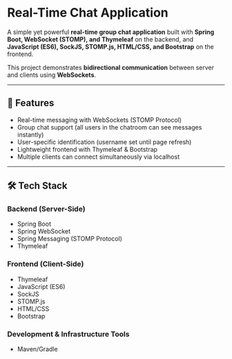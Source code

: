 # Real-Time Chat Application  

A simple yet powerful **real-time group chat application** built with **Spring Boot, WebSocket (STOMP), and Thymeleaf** on the backend, and **JavaScript (ES6), SockJS, STOMP.js, HTML/CSS, and Bootstrap** on the frontend.  

This project demonstrates **bidirectional communication** between server and clients using **WebSockets**.  

---

## 🚀 Features  

- Real-time messaging with WebSockets (STOMP Protocol)  
- Group chat support (all users in the chatroom can see messages instantly)  
- User-specific identification (username set until page refresh)  
- Lightweight frontend with Thymeleaf & Bootstrap  
- Multiple clients can connect simultaneously via localhost  

---

## 🛠️ Tech Stack  

### Backend (Server-Side)  
- Spring Boot  
- Spring WebSocket  
- Spring Messaging (STOMP Protocol)  
- Thymeleaf  

### Frontend (Client-Side)  
- Thymeleaf  
- JavaScript (ES6)  
- SockJS  
- STOMP.js  
- HTML/CSS  
- Bootstrap  

### Development & Infrastructure Tools  
- Maven/Gradle  
